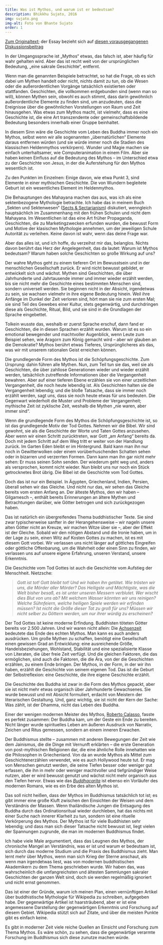 ```yaml
---
title: Was ist Mythos, und warum ist er bedeutsam?
description: Bhikkhu Sujato, 2016
img: sujato.png
img-alt: Foto von Bhante Sujato
order: 1
---
```


[Zum Originaltext](https://discourse.suttacentral.net/t/what-is-myth-and-why-does-it-matter/3398); der Essay bezieht sich auf [diesen vorausgegangenen Diskussionsbeitrag](https://discourse.suttacentral.net/t/fun-with-buddhist-mythology/3369/10)

In der Umgangssprache ist „Mythos“ etwas, das falsch ist, aber häufig für wahr gehalten wird. Aber das ist recht weit von der ursprünglichen Bedeutung, „eine sakrale Geschichte“, entfernt.

Wenn man die genannten Beispiele betrachtet, so hat die Frage, ob es sich dabei um Mythen handelt oder nicht, nichts damit zu tun, ob die Wesen oder die außerordentlichen Vorgänge tatsächlich existierten oder stattfanden. Geschichten, die vollkommen erdgebunden sind (wenn man so will), können Mythen sein, obwohl es auch stimmt, dass darin gewöhnlich außerordentliche Elemente zu finden sind, um anzudeuten, dass die Ereignisse über die gewöhnlichen Vorstellungen von Raum und Zeit hinausgehen. Was etwas zum Mythos macht, ist vielmehr, dass es eine Geschichte ist, die eine Art transzendente oder gemeinschaftsbildende Bedeutung besonders innerhalb einer Gruppe beinhaltet.

In diesem Sinn wäre die Geschichte vom Leben des Buddha immer noch ein Mythos, selbst wenn wir alle sogenannten „übernatürlichen“ Elemente daraus entfernen würden (und sie würde immer noch die Stadien des klassischen Heldenmythos verkörpern). Wunder und Magie machen sie einfach unterhaltsamer, wie Computeranimation in einem Film. Aber sie haben keinen Einfluss auf die Bedeutung des Mythos – im Unterschied etwa zu der Geschichte von Jesus, in der die Auferstehung für den Mythos wesentlich ist.

Zu den Punkten im Einzelnen: Einige davon, wie etwa Punkt 3, sind Elemente in einer mythischen Geschichte. Die von Wundern begleitete Geburt ist ein wesentliches Element im Heldenmythos.

Die Behauptungen des Mahayana machen das aus, was ich als eine sektenbezogene Mythologie betrachte. Ich habe das in meinem Buch „Sekten und Sektenwesen“ ([Sects & Sectarianism](https://www.lulu.com/search?page=1&q=sujato%2C+sects+%26+sectarianism&adult_audience_rating=00)) diskutiert, wenngleich hauptsächlich im Zusammenhang mit den frühen Schulen und nicht dem Mahayana. Im Wesentlichen ist das eine Art früher Propaganda, Geschichten, die zu Marketingzwecken erfunden wurden, die bewusst Form und Motive der klasischen Mythologie annehmen, um der jeweiligen Schule Autorität zu verleihen. Keine davon ist wahr, wenn das deine Frage war.

Aber das alles ist, und ich hoffe, du verzeihst mir das, belanglos. Nichts davon berührt das Herz der Angelegenheit, das da lautet: Warum ist Mythos bedeutsam? Warum haben solche Geschichten so große Wirkung auf uns?

Der wahre Mythos geht zu einem tieferen Ort im Bewusstsein und in der menschlichen Gesellschaft zurück. Er wird nicht bewusst gebildet, er entwickelt sich und wächst. Mythen sind Geschichten, die über Jahrhunderte und Jahrtausende immer und immer wieder erzählt werden, bis sie nicht mehr die Geschichte eines bestimmten Menschen sind, sondern universell werden. Sie beginnen nicht in der Absicht, irgendetwas zu sein, sie wachsen vielmehr in ihre eigene Bedeutung hinein. Weil ihre Anfänge im Dunkel der Zeit verloren sind, hört man sie nie zum ersten Mal; sie sind Teil des Gewebes einer Kultur, stets gegenwärtig, und durchdringen diese als Geschichte, Ritual, Bild, und sie sind in die Grundlagen der Sprache eingebettet.

Tolkein wusste das, weshalb er zuerst Sprache erschuf, dann fand er Geschichten, die in diesen Sprachen erzählt wurden. Warum ist es so ein emotional bewegender und machtvoller Augenblick, wenn Leute zum Beispiel sehen, wie Aragorn zum König gemacht wird – aber wir glauben an die Demokratie? Mythos berührt etwas Tieferes, Ursprünglicheres als das, was wir mit unserem rationalen Geist erreichen können.

Die grundlegende Form des Mythos ist die Schöpfungsgeschichte. Zum Ursprung: dahin führen alle Mythen. Nun, zum Teil tun sie das, weil sie als Geschichten, die über zahllose Generationen wieder und wieder erzählt werden, tatsächlich zutreffende Informationen über die Vergangenheit bewahren. Aber auf einer tieferen Ebene erzählen sie von einer urzeitlichen Vergangenheit, die noch heute lebendig ist. Als Geschichten halten sie die Vergangenheit lebendig; und die bloße Tatsache, dass sie immer noch erzählt werden, sagt uns, dass sie noch heute etwas für uns bedeuten. Die Gegenwart wiederholt die Muster und Probleme der Vergangenheit; mythische Zeit ist zyklische Zeit, weshalb die Mythen „nie waren, aber immer sind“.

Wenn die grundlegende Form des Mythos die Schöpfungsgeschichte ist, so ist das grundlegende Motiv der Tod Gottes. Nehmen wir die Bibel. Wir sind gewohnt, sie als die Geschichte der Worte und Taten Gottes anzusehen. Aber wenn wir einen Schritt zurücktreten, war Gott „am Anfang“ bereits da. Doch mit jedem Schritt auf dem Weg tritt er weiter von der Handlung zurück. Im Garten Eden bleibt er im Hintergrund. Bald kann man ihn nur noch in Gewitterwolken oder einem vorüberhuschenden Schatten sehen oder in bizarren und verzerrten Formen. Dann kann man ihn gar nicht mehr sehen: Er muss seinen Sohn senden. Der wiederum geht weg und, anders als versprochen, kommt nicht wieder. Nun bleibt uns nur noch ein Stück getrocknetes Brot übrig. Die Bibel ist die Geschichte vom Tod Gottes.

Doch das ist nur ein Beispiel. In Ägypten, Griechenland, Indien, Persien, überall sehen wir das Gleiche. Und nicht nur das, wir sehen das Gleiche bereits vom ersten Anfang an. Der älteste Mythos, den wir haben – Gilgamesch –, enthält bereits Erinnerungen an ältere Mythen und Betrachtungen darüber, wie Götter betrogen und sich zurückgezogen haben.

Das ist natürlich ein übergreifendes Thema buddhistischer Texte. Sie sind zwar typischerweise sanfter in der Herangehensweise – wir nageln unsere alten Götter nicht an Kreuze, wir machen Witze über sie –, aber der Effekt ist der Gleiche. Sobald wir den nötigen Abstand und die Ironie haben, um in der Lage zu sein, einen Witz auf Kosten Gottes zu machen, ist es mit diesem Gott vorbei. Wir verlassen uns nicht länger auf göttlches Eingreifen oder göttliche Offenbarung, um die Wahrheit oder einen Sinn zu finden, wir verlassen uns auf unsere eigene Erfahrung, unseren Verstand, unsere Erkenntnis.

Die Geschichte vom Tod Gottes ist auch die Geschichte vom Aufstieg der Menschheit. Nietzsche:

> *Gott ist tot! Gott bleibt tot! Und wir haben ihn getötet. Wie trösten wir uns, die Mörder aller Mörder? Das Heiligste und Mächtigste, was die Welt bisher besaß, es ist unter unseren Messern verblutet. Wer wischt dies Blut von uns ab? Mit welchem Wasser könnten wir uns reinigen? Welche Sühnfeiern, welche heiligen Spiele werden wir erfinden müssen? Ist nicht die Größe dieser Tat zu groß für uns? Müssen wir nicht selber zu Göttern werden, um nur ihrer würdig zu erscheinen?*

Der Tod Gottes ist keine moderne Erfindung. Buddhisten töteten Götter bereits vor 2.500 Jahren. Und wir waren nicht allein: Die [Achsenzeit](https://de.wikipedia.org/wiki/Achsenzeit) bedeutete das Ende des echten Mythos. Man kann es auch anders ausdrücken. Um große Mythen zu schaffen, benötigt eine Gesellschaft einen gewissen Grad an Entwicklung: eine ausreichende Größe, Handelsbeziehungen, Wohlstand, Stabilität und eine spezialisierte Klasse von Literaten, die über freie Zeit verfügt. Und die gleichen Faktoren, die das ermöglichen, sind auch die Faktoren, die die Ära, von der die Geschichten erzählen, zu einem Ende bringen. Der Mythos, in der Form, in der wir ihn haben, erzählt die Geschichte von seinem eigenen Tod. Das ist die Geburt der Selbstreflexion: eine Geschichte, die ihre eigene Geschichte erzählt.

Die Geschichte des Buddha ist zwar in die Form des Mythos gepackt, aber sie ist nicht mehr etwas organisch über Jahrhunderte Gewachsenes. Sie wurde bewusst und mit Absicht formuliert, erdacht von Meistern der literarischen Gestaltung. Und, ganz wichtig, sie ist nicht der Kern der Sache: Was zählt, ist der Dhamma, nicht das Leben des Buddha.

Einer der wenigen modernen Meister des Mythos, [Roberto Calasso](https://de.wikipedia.org/wiki/Roberto_Calasso), fasste es perfekt zusammen: Der Buddha kam, um der Geste ein Ende zu bereiten. Nicht länger wurde spirituelles Leben am äußeren Ausdruck von Narrativ, Zeichen und Ritus gemessen, sondern an einem inneren Erwachen.

Der Buddhismus stellte – zusammen mit anderen Bewegungen der Zeit wie dem Jainismus, die die Dinge mit Vernunft erklärten – die erste Generation von post-mythischen Religionen dar, die eine ähnliche Rolle innehatten wie die Philosophen in Griechenland. Von da an wurde Mythos als Mittel zum Geschichtenerzählen verwendet, wie es auch Hollywood heute tut. Er mag von Menschen genutzt werden, die seine Tiefen besser oder weniger gut erfassen, die ihn in mehr oder weniger machtvoller und tiefgründiger Weise nutzen, aber er wird bewusst genutzt und wächst nicht mehr organisch aus den Tiefen hervor. Etwas wie das [*Buddhacarita*](https://en.wikipedia.org/wiki/Buddhacharita) ist ebenso ein Vorläufer des modernen Romans, wie es ein Erbe des alten Mythos ist.

Das soll nicht heißen, dass der Mythos im Buddhismus tatsächlich tot ist; es gibt immer eine große Kluft zwischen den Einsichten der Weisen und dem Verständnis der Massen. Wenn thailändische Jungen die Entsagung des Buddha durch das Ordinationsritual wieder durchleben, hat das nichts mit einer Suche nach innerer Klarheit zu tun, sondern ist eine rituelle Verkörperung des Mythos. Der Mythos ist für viele Buddhisten sehr lebendig; und dass man sich dieser Tatsache nicht bewusst ist, liegt vielen der Spannungen zugrunde, die man im modernen Buddhismus findet.

Ich habe viele Male argumentiert, dass das Leugnen des Mythos, der chronische Mangel an Verständnis, was er ist und warum er bedeutsam ist, sich durch das moderne Studium und die Praxis des Buddhismus zieht. Man lernt mehr über Mythos, wenn man sich Krieg der Sterne anschaut, als wenn man irgendetwas liest, was von modernen buddhistischen Akademikern zu dem Thema geschrieben wurde. Wir haben das, was wahrscheinlich die umfangreichsten und ältesten Sammlungen sakraler Geschichten der ganzen Welt sind, doch sie werden regelmäßig ignoriert und nicht ernst genommen.

Das ist einer der Gründe, warum ich meinen Plan, einen vernünftigen Artikel über buddhistische Mythologie für Wikipedia zu schreiben, aufgegeben habe. Der gegenwärtige Artikel ist haarsträubend, aber er ist eine angemessene Darstellung der gegenwärtigen Erkenntnis und Forschung auf diesem Gebiet. Wikipedia stützt sich auf Zitate, und über die meisten Punkte gibt es einfach keine.

Es gibt in moderner Zeit viele reiche Quellen an Einsicht und Forschung zum Thema Mythos. Es wäre schön, zu sehen, dass die gegenwärtige verarmte Forschung im Buddhismus sich diese zunutze machen würde.
